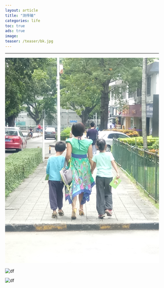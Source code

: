 ```yaml
---
layout: article
title: "测传输"
categories: life
toc: true
ads: true
image:
teaser: /teaser/bk.jpg
---
```


---



![df](https://github.com/storage201602/storage201602/blob/master/chenyifan2016/_posts/life/2016-10-03-20161003093432life.md/IMG_20161002_104057.jpg?raw=true)

![df](https://github.com/storage201602/storage201602/blob/master/chenyifan2016/_posts/life/2016-10-03-20161003093432life.md/IMG_20161002_101756.jpg?raw=true)

![df](https://github.com/storage201602/storage201602/blob/master/chenyifan2016/_posts/life/2016-10-03-20161003093432life.md/IMG_20161002_073103_1.jpg?raw=true)

